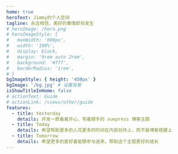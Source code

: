 ```yaml
---
home: true
heroText: Jimmy的个人空间
tagline: 永远相信，美好的事情即将发生
# heroImage: /hero.png
# heroImageStyle: {
#   maxWidth: '600px',
#   width: '100%',
#   display: block,
#   margin: '9rem auto 2rem',
#   background: '#fff',
#   borderRadius: '1rem',
# }
bgImageStyle: { height: '450px' }
bgImage: '/bg.jpg' # 设置背景
isShowTitleInHome: false
# actionText: Guide
# actionLink: /views/other/guide
features:
  - title: Yesterday
    details: 开发一款看着开心、写着顺手的 vuepress 博客主题
  - title: Today
    details: 希望帮助更多的人花更多的时间在内容创作上，而不是博客搭建上
  - title: Tomorrow
    details: 希望更多的爱好者能够参与进来，帮助这个主题更好的成长
---
```


<ClientOnly>
  <NonSSRFriendlyComponent/>
</ClientOnly>

<script>
  export default {
    data() {
      return {
        dynamicComponent: null
      }
    },
    mounted () {
      import('./code/small.vue').then(module => {
        this.dynamicComponent = module.default
      })
    }
  }
</script>
